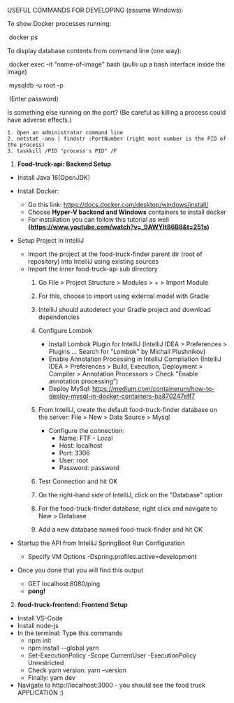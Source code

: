 USEFUL COMMANDS FOR DEVELOPING (assume Windows):

To show Docker processes running: 

​	docker ps

To display database contents from command line (one way):

​	docker exec -it "name-of-image" bash (pulls up a bash interface inside the image)

​	mysqldb -u root -p

​	(Enter password)

Is something else running on the port? (Be careful as killing a process could have adverse effects.)

	1. Open an administrator command line
 	2. netstat -ano | findstr :PortNumber (right most number is the PID of the process)
 	3. taskkill /PID "process's PID" /F



1. **Food-truck-api: Backend Setup**
  - Install Java 16(OpenJDK)
  - Install Docker:
  	- Go this link: https://docs.docker.com/desktop/windows/install/
  	- Choose **Hyper-V backend and Windows** containers to install docker
  	- For installation you can follow this tutorial as well 
  		**(https://www.youtube.com/watch?v=_9AWYlt86B8&t=251s)**

  - Setup Project in IntelliJ		
  	- Import the project at the food-truck-finder parent dir (root of repository) into IntelliJ using existing sources
  	- Import the inner food-truck-api sub directory 
  		1. Go File > Project Structure > Modules > + > Import Module
  		2. For this, choose to import using external model with Gradle
  		3. IntelliJ should autodetect your Gradle project and download dependencies
  		4. Configure Lombok
  			- Install Lombok Plugin for IntelliJ (IntelliJ IDEA > Preferences > Plugins ... Search for "Lombok" 				by Michail Plushnikov)
  			- Enable Annotation Processing in IntelliJ Compliation (IntelliJ IDEA > Preferences > Build, 						Execution, Deployment > Compiler > Annotation Processors > Check "Enable annotation processing")
  			- Deploy MySql: https://medium.com/containerum/how-to-deploy-mysql-in-docker-containers-ba870247eff7
  		5. From IntelliJ, create the default food-truck-finder database on the server: File > New > Data Source > 				Mysql
  				
  			- Configure the connection: 
  				- Name: FTF - Local
  				- Host: localhost
  				- Port: 3306
  				- User: root
  				- Password: password
  		6. Test Connection and hit OK
  		7. On the right-hand side of IntelliJ, click on the "Database" option
  		8. For the food-truck-finder database, right click and navigate to New > Database
  		9. Add a new database named food-truck-finder and hit OK

  - Startup the API from IntelliJ SpringBoot Run Configuration
  	- Specify VM Options
  		-Dspring.profiles.active=development
  - Once you done that you will find this output
  	- GET localhost:8080/ping
  	- **pong!**
2. **food-truck-frontend: Frontend Setup**
  - Install VS-Code
  - Install node-js
  - In the terminal: Type this commands  
  	- npm init
  	- npm install --global yarn
  	- Set-ExecutionPolicy -Scope CurrentUser -ExecutionPolicy Unrestricted
  	- Check yarn version: yarn –version
  	- Finally: yarn dev
  - Navigate to http://localhost:3000 - you should see the food truck APPLICATION :)
